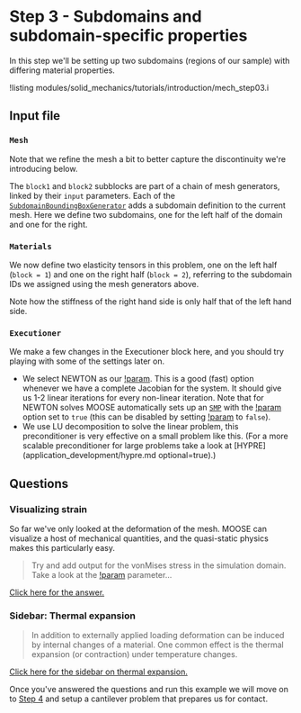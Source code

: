 # Step 3 - Subdomains and subdomain-specific properties

In this step we'll be setting up two subdomains (regions of our sample) with
differing material properties.

!listing modules/solid_mechanics/tutorials/introduction/mech_step03.i

## Input file

### `Mesh`

Note that we refine the mesh a bit to better capture the discontinuity we're
introducing below.

The `block1` and `block2` subblocks are part of a chain of mesh generators,
linked by their `input` parameters. Each of the
[`SubdomainBoundingBoxGenerator`](SubdomainBoundingBoxGenerator.md) adds a
subdomain definition to the current mesh. Here we define two subdomains, one for
the left half of the domain and one for the right.

### `Materials`

We now define two elasticity tensors in this problem, one on the left half
(`block = 1`) and one on the right half (`block = 2`), referring to the subdomain
IDs we assigned using the mesh generators above.

Note how the stiffness of the right hand side is only half that of the left hand side.

### `Executioner`

We make a few changes in the Executioner block here, and you should try playing with some of the settings later on.

- We select NEWTON as our [!param](/Executioner/Transient/solve_type). This is a good (fast) option whenever we have a complete Jacobian for the system. It should give us 1-2 linear iterations for every non-linear iteration. Note that for NEWTON solves MOOSE automatically sets up an [`SMP`](SingleMatrixPreconditioner.md) with the [!param](/Preconditioning/SMP/full) option set to `true` (this can be disabled by setting [!param](/Executioner/auto_preconditioning) to `false`).
- We use LU decomposition to solve the linear problem, this preconditioner is very effective on a small problem like this. (For a more scalable preconditioner for large problems take a look at [HYPRE](application_development/hypre.md optional=true).)

## Questions

### Visualizing strain

So far we've only looked at the deformation of the mesh. MOOSE can visualize a
host of mechanical quantities, and the quasi-static physics makes this particularly
easy.

> Try and add output for the vonMises stress in the simulation domain. Take a
> look at the
> [!param](/Physics/SolidMechanics/QuasiStatic/QuasiStaticSolidMechanicsPhysics/generate_output)
> parameter...

[Click here for the answer.](solid_mechanics/tutorials/introduction/answer03a.md)

### Sidebar: Thermal expansion

> In addition to externally applied loading deformation can be induced by
> internal changes of a material. One common effect is the thermal expansion (or
> contraction) under temperature changes.

[Click here for the sidebar on thermal expansion.](solid_mechanics/tutorials/introduction/step03a.md)

Once you've answered the questions and run this example we will move on to
[Step 4](solid_mechanics/tutorials/introduction/step04.md) and setup a cantilever problem that prepares us
for contact.
